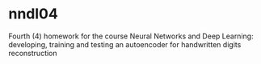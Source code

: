 # nndl04
Fourth (4) homework for the course Neural Networks and Deep Learning: developing, training and testing an autoencoder for handwritten digits reconstruction
